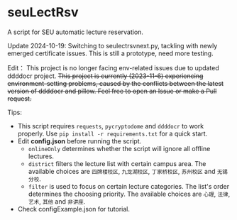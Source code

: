 # seuLectRsv
A script for SEU automatic lecture reservation.

Update 2024-10-19:
Switching to seulectrsvnext.py, tackling with newly emerged certificate issues.
This is still a prototype, need more testing.

Edit： This project is no longer facing env-related issues due to updated ddddocr project.
~~This project is currently (2023-11-6) experiencing environment-setting problems, caused by the conflicts between the latest version of ddddocr and pillow. Feel free to open an Issue or make a Pull request.~~

Tips:
 - This script requires `requests`, `pycryptodome` and `ddddocr` to work properly. Use `pip install -r requirements.txt` for a quick start.
 - Edit **config.json** before running the script.
     - `onlineOnly` determines whether the script will ignore all offline lectures.
     - `district` filters the lecture list with certain campus area. The available choices are `四牌楼校区`, `九龙湖校区`, `丁家桥校区`, `苏州校区` and `无锡分校`.
     - `filter` is used to focus on certain lecture categories. The list's order determines the choosing priority. The available choices are `心理`, `法律`, `艺术`, `其他` and `非讲座`.
 - Check configExample.json for tutorial.
